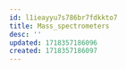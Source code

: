 ```yaml
---
id: l1ieayyu7s786br7fdkkto7
title: Mass_spectrometers
desc: ''
updated: 1718357186096
created: 1718357186097
---
```

